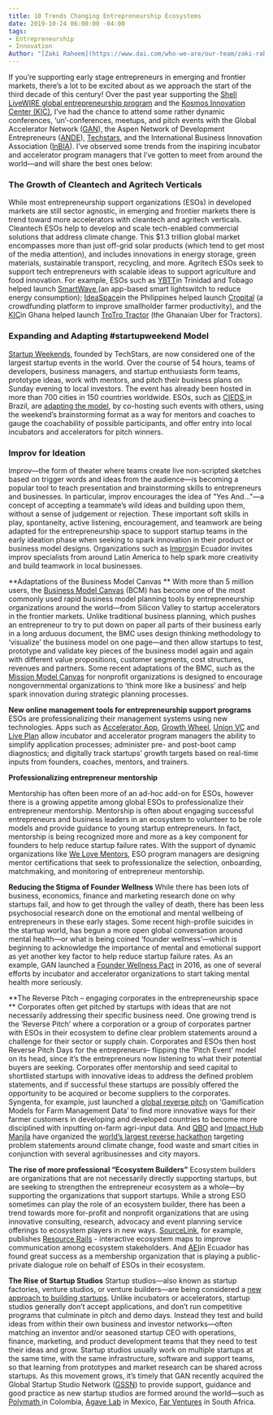 ```yaml
---
title: 10 Trends Changing Entrepreneurship Ecosystems
date: 2019-10-24 06:00:00 -04:00
tags:
- Entrepreneurship
- Innovation
Author: "[Zaki Raheem](https://www.dai.com/who-we-are/our-team/zaki-raheem)"
---
```


If you’re supporting early stage entrepreneurs in emerging and frontier markets, there’s a lot to be excited about as we approach the start of the third decade of this century! Over the past year supporting the [Shell LiveWIRE global entrepreneurship program](https://www.dai.com/our-work/projects/worldwide-shell-livewire-global-consultancy) and the [Kosmos Innovation Center (KIC)](https://www.dai.com/our-work/projects/ghana-kosmos-innovation-center-kic), I’ve had the chance to attend some rather dynamic conferences, ‘un’-conferences, meetups, and pitch events with the Global Accelerator Network ([GAN](https://www.gan.co/)), the Aspen Network of Development Entrepreneurs ([ANDE](http://andeglobal.org/)), [Techstars](https://www.techstars.com/), and the International Business Innovation Association ([InBIA](https://inbia.org/)). I’ve observed some trends from the inspiring incubator and accelerator program managers that I’ve gotten to meet from around the world—and will share the best ones below:

### The Growth of Cleantech and Agritech Verticals

While most entrepreneurship support organizations (ESOs) in developed markets are still sector agnostic, in emerging and frontier markets there is trend toward more accelerators with cleantech and agritech verticals. Cleantech ESOs help to develop and scale tech-enabled commercial solutions that address climate change. This $1.3 trillion global market encompasses more than just off-grid solar products (which tend to get most of the media attention), and includes innovations in energy storage, green materials, sustainable transport, recycling, and more. Agritech ESOs seek to support tech entrepreneurs with scalable ideas to support agriculture and food innovation. For example, ESOs such as [YBTT](https://www.facebook.com/yourybtt/)in Trinidad and Tobago helped launch [SmartWave ](https://www.facebook.com/SmartwaveCaribbean/)(an app-based smart lightswitch to reduce energy consumption); [IdeaSpace](http://www.ideaspacefoundation.org/)in the Philippines helped launch [Cropital](https://www.cropital.com/) (a crowdfunding platform to improve smallholder farmer productivity), and the [KIC](https://www.kosmosinnovationcenter.com/)in Ghana helped launch [TroTro Tractor](https://www.trotrotractor.com/) (the Ghanaian Uber for Tractors).

### Expanding and Adapting #startupweekend Model

[Startup Weekends](https://startupweekend.org/), founded by TechStars, are now considered one of the largest startup events in the world. Over the course of 54 hours, teams of developers, business managers, and startup enthusiasts form teams, prototype ideas, work with mentors, and pitch their business plans on Sunday evening to local investors. The event has already been hosted in more than 700 cities in 150 countries worldwide. ESOs, such as [CIEDS ](https://www.cieds.org.br/)in Brazil, are [adapting the model](https://www.livewire.shell/what-is-shell-livewire/news/brazil-holds-selection-weekend.html), by co-hosting such events with others, using the weekend’s brainstorming format as a way for mentors and coaches to gauge the coachability of possible participants, and offer entry into local incubators and accelerators for pitch winners.

### Improv for Ideation

Improv—the form of theater where teams create live non-scripted sketches based on trigger words and ideas from the audience—is becoming a popular tool to teach presentation and brainstorming skills to entrepreneurs and businesses. In particular, improv encourages the idea of "Yes And…"—a concept of accepting a teammate’s wild ideas and building upon them, without a sense of judgement or rejection. These important soft skills in play, spontaneity, active listening, encouragement, and teamwork are being adapted for the entrepreneurship space to support startup teams in the early ideation phase when seeking to spark innovation in their product or business model designs. Organizations such as [Impros](http://www.impros.org/)in Ecuador invites improv specialists from around Latin America to help spark more creativity and build teamwork in local businesses.

**Adaptations of the Business Model Canvas
**
With more than 5 million users, the [Business Model Canvas](http://strategyzer.com/) (BCM) has become one of the most commonly used rapid business model planning tools by entrepreneurship organizations around the world—from Silicon Valley to startup accelerators in the frontier markets. Unlike traditional business planning, which pushes an entrepreneur to try to put down on paper all parts of their business early in a long arduous document, the BMC uses design thinking methodology to ‘visualize’ the business model on one page—and then allow startups to test, prototype and validate key pieces of the business model again and again with different value propositions, customer segments, cost structures, revenues and partners. Some recent adaptations of the BMC, such as the [Mission Model Canvas](https://www.afwerx.af.mil/resources/Mission-Model-Canvas-Editable-2.pdf) for nonprofit organizations is designed to encourage nongovernmental organizations to ‘think more like a business’ and help spark innovation during strategic planning processes. 

**New online management tools for entrepreneurship support programs**
ESOs are professionalizing their management systems using new technologies. Apps such as [Accelerator App](http://acceleratorapp.co/), [Growth Wheel](https://www.growthwheel.com/), [Union VC](https://union.vc/) and [Live Plan](https://www.liveplan.com/) allow incubator and accelerator program managers the ability to simplify application processes; administer pre- and post-boot camp diagnostics; and digitally track startups’ growth targets based on real-time inputs from founders, coaches, mentors, and trainers. 

**Professionalizing entrepreneur mentorship**

Mentorship has often been more of an ad-hoc add-on for ESOs, however there is a growing appetite among global ESOs to professionalize their entrepreneur mentorship. Mentorship is often about engaging successful entrepreneurs and business leaders in an ecosystem to volunteer to be role models and provide guidance to young startup entrepreneurs. In fact, mentorship is being recognized more and more as a key component for founders to help reduce startup failure rates. With the support of dynamic organizations like [We Love Mentors](https://welovementors.com/), ESO program managers are designing mentor certifications that seek to professionalize the selection, onboarding, matchmaking, and monitoring of entrepreneur mentorship. 

**Reducing the Stigma of Founder Wellness**
While there has been lots of business, economics, finance and marketing research done on why startups fail, and how to get through the valley of death, there has been less psychosocial research done on the emotional and mental wellbeing of entrepreneurs in these early stages. Some recent high-profile suicides in the startup world, has begun a more open global conversation around mental health—or what is being coined ‘founder wellness’—which is beginning to acknowledge the importance of mental and emotional support as yet another key factor to help reduce startup failure rates. As an example, GAN launched a [Founder Wellness Pact](https://www.gan.co/blog/the-founder-wellness-pact-how-accelerators-are-addressing-depression-among-founders/) in 2016, as one of several efforts by incubator and accelerator organizations to start taking mental health more seriously.  

**The Reverse Pitch – engaging corporates in the entrepreneurship space
**
Corporates often get pitched by startups with ideas that are not necessarily addressing their specific business need. One growing trend is the ‘Reverse Pitch’ where a corporation or a group of corporates partner with ESOs in their ecosystem to define clear problem statements around a challenge for their sector or supply chain. Corporates and ESOs then host Reverse Pitch Days for the entrepreneurs– flipping the ‘Pitch Event’ model on its head, since it’s the entrepreneurs now listening to what their potential buyers are seeking. Corporates offer mentorship and seed capital to shortlisted startups with innovative ideas to address the defined problem statements, and if successful these startups are possibly offered the opportunity to be acquired or become suppliers to the corporates. Syngenta, for example, just launched a [global reverse pitch](https://www.auri.org/2019/02/reversepitch/) on ‘Gamification Models for Farm Management Data’ to find more innovative ways for their farmer customers in developing and developed countries to become more disciplined with inputting on-farm agri-input data. And [QBO](https://qbo.com.ph/) and [Impact Hub Manila](https://impacthub.ph/) have organized the [world’s largest reverse hackathon](https://www.impact2050.com/impact-hackathon/) targeting problem statements around climate change, food waste and smart cities in conjunction with several agribusinesses and city mayors.

**The rise of more professional “Ecosystem Builders”**
Ecosystem builders are organizations that are not necessarily directly supporting startups, but are seeking to strengthen the entrepreneur ecosystem as a whole—by supporting the organizations that support startups. While a strong ESO sometimes can play the role of an ecosystem builder, there has been a trend towards more for-profit and nonprofit organizations that are using innovative consulting, research, advocacy and event planning service offerings to ecosystem players in new ways. [SourceLink](https://www.kcsourcelink.com/), for example, publishes [Resource Rails](https://www.kcsourcelink.com/blog/post/blog/2017/06/13/take-a-ride-on-the-kcsourcelink-resource-rail) - interactive ecosystem maps to improve communication among ecosystem stakeholders. And [AEI](http://www.aei.ec/en/home/)in Ecuador has found great success as a membership organization that is playing a public-private dialogue role on behalf of ESOs in their ecosystem. 

**The Rise of Startup Studios**
Startup studios—also known as startup factories, venture studios, or venture builders—are being considered a [new approach to building startups](https://www.gssn.co/media). Unlike incubators or accelerators, startup studios generally don’t accept applications, and don’t run competitive programs that culminate in pitch and demo days. Instead they test and build ideas from within their own business and investor networks—often matching an inventor and/or seasoned startup CEO with operations, finance, marketing, and product development teams that they need to test their ideas and grow. Startup studios usually work on multiple startups at the same time, with the same infrastructure, software and support teams, so that learning from prototypes and market research can be shared across startups. As this movement grows, it’s timely that GAN recently acquired the Global Startup Studio Network ([GSSN](https://www.gssn.co/)) to provide support, guidance and good practice as new startup studios are formed around the world—such as [Polymath ](https://polymathv.com/)in Colombia, [Agave Lab](http://www.agavelab.com/) in Mexico, [Far Ventures](http://www.far-ventures.com/) in South Africa.